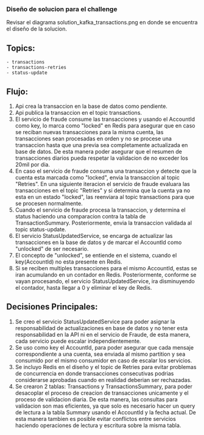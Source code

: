 ### Diseño de solucion para el challenge

Revisar el diagrama solution_kafka_transactions.png en donde se encuentra el diseño de la solucion.

## Topics:
    - transactions
    - transactions-retries
    - status-update

## Flujo:

1. Api crea la transaccion en la base de datos como pendiente.
2. Api publica la transaccion en el topic transactions.
3. El servicio de fraude consume las transacciones y usando el AccountId como key, lo marca como "locked" en Redis para asegurar que en caso se reciban nuevas transacciones para la misma cuenta, las transacciones sean procesadas en orden y no se procese una transaccion hasta que una previa sea completamente actualizada en base de datos. De esta manera poder asegurar que el resumen de transacciones diarios pueda respetar la validacion de no exceder los 20mil por dia.
4. En caso el servicio de fraude consuma una transaccion y detecte que la cuenta esta marcada como "locked", envia la transaccion al topic "Retries". En una siguiente iteracion el servicio de fraude evaluara las transacciones en el topic "Retries" y si determina que la cuenta ya no esta en un estado "locked", las reenviara al topic transactions para que se procesen normalmente.
5. Cuando el servicio de fraude procesa la transaccion, y determina el status haciendo una comparacion contra la tabla de TransactionSummary. Posteriormente, envia la transaccion validada al topic status-update.
6. El servicio StatusUpdatedService, se encarga de actualizar las transacciones en la base de datos y de marcar el AccountId como "unlocked" de ser necesario.
7. El concepto de "unlocked", se entiende en el sistema, cuando el key(AccountId) no esta presente en Redis.
8. Si se reciben multiples transacciones para el mismo AccountId, estas se iran acumulando en un contador en Redis. Posteriormente, conforme se vayan procesando, el servicio StatusUpdatedService, ira disminuyendo el contador, hasta llegar a 0 y eliminar el key de Redis.

## Decisiones Principales:

1. Se creo el servicio StatusUpdatedService para poder asignar la responsabilidad de actualizaciones en base de datos y no tener esta responsabilidad en la API ni en el servicio de Fraude, de esta manera, cada servicio puede escalar independientemente.
2. Se uso como key el AccountId, para poder asegurar que cada mensaje correspondiente a una cuenta, sea enviada al mismo partition y sea consumido por el mismo consumidor en caso de escalar los servicios.
3. Se incluyo Redis en el diseño y el topic de Retries para evitar problemas de concurrencia en donde transacciones consecutivas podrias considerarse aprobadas cuando en realidad deberian ser rechazadas.
4. Se crearon 2 tablas: Transactions y TransactionsSummary, para poder desacoplar el proceso de creacion de transacciones unicamente y el proceso de validacion diaria. De esta manera, las consultas para validacion son mas eficientes, ya que solo es necesario hacer un query de lectura a la tabla Summary usando el AccountId y la fecha actual. De esta manera tambien es posible evitar conflictos entre servicios haciendo operaciones de lectura y escritura sobre la misma tabla.